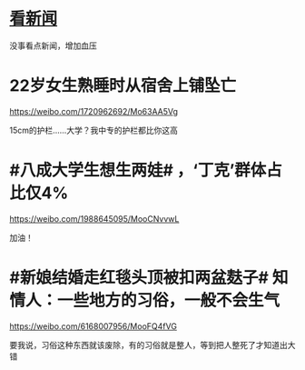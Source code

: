 # [看新闻](https://github.com/noteMay/blog/issues/25)

没事看点新闻，增加血压

# 22岁女生熟睡时从宿舍上铺坠亡

<https://weibo.com/1720962692/Mo63AA5Vg>

15cm的护栏……大学？我中专的护栏都比你这高

# #八成大学生想生两娃# ，‘丁克’群体占比仅4%

<https://weibo.com/1988645095/MooCNvvwL>

加油！

# #新娘结婚走红毯头顶被扣两盆麸子# 知情人：一些地方的习俗，一般不会生气

<https://weibo.com/6168007956/MooFQ4fVG>

要我说，习俗这种东西就该废除，有的习俗就是整人，等到把人整死了才知道出大错